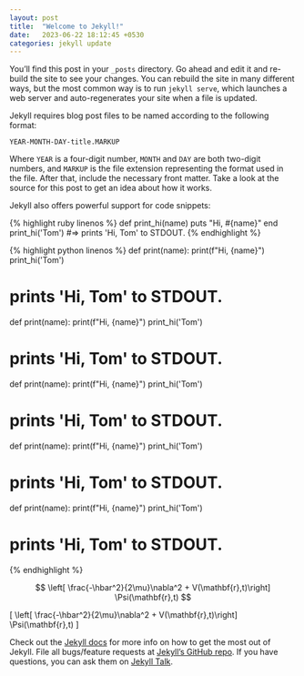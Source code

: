 ```yaml
---
layout: post
title:  "Welcome to Jekyll!"
date:   2023-06-22 18:12:45 +0530
categories: jekyll update
---
```

You’ll find this post in your `_posts` directory. Go ahead and edit it and re-build the site to see your changes. You can rebuild the site in many different ways, but the most common way is to run `jekyll serve`, which launches a web server and auto-regenerates your site when a file is updated.

Jekyll requires blog post files to be named according to the following format:

`YEAR-MONTH-DAY-title.MARKUP`

Where `YEAR` is a four-digit number, `MONTH` and `DAY` are both two-digit numbers, and `MARKUP` is the file extension representing the format used in the file. After that, include the necessary front matter. Take a look at the source for this post to get an idea about how it works.

Jekyll also offers powerful support for code snippets:

{% highlight ruby linenos %}
def print_hi(name)
  puts "Hi, #{name}"
end
print_hi('Tom')
#=> prints 'Hi, Tom' to STDOUT.
{% endhighlight %}

{% highlight python linenos %}
def print(name):
  print(f"Hi, {name}")
print_hi('Tom')
# prints 'Hi, Tom' to STDOUT.
def print(name):
  print(f"Hi, {name}")
print_hi('Tom')
# prints 'Hi, Tom' to STDOUT.
def print(name):
  print(f"Hi, {name}")
print_hi('Tom')
# prints 'Hi, Tom' to STDOUT.
def print(name):
  print(f"Hi, {name}")
print_hi('Tom')
# prints 'Hi, Tom' to STDOUT.
def print(name):
  print(f"Hi, {name}")
print_hi('Tom')
# prints 'Hi, Tom' to STDOUT.
{% endhighlight %}

$$ \left[ \frac{-\hbar^2}{2\mu}\nabla^2 + V(\mathbf{r},t)\right] \Psi(\mathbf{r},t) $$

\[ \left[ \frac{-\hbar^2}{2\mu}\nabla^2 + V(\mathbf{r},t)\right] \Psi(\mathbf{r},t) \]


Check out the [Jekyll docs][jekyll-docs] for more info on how to get the most out of Jekyll. File all bugs/feature requests at [Jekyll’s GitHub repo][jekyll-gh]. If you have questions, you can ask them on [Jekyll Talk][jekyll-talk].

[jekyll-docs]: https://jekyllrb.com/docs/home
[jekyll-gh]:   https://github.com/jekyll/jekyll
[jekyll-talk]: https://talk.jekyllrb.com/

